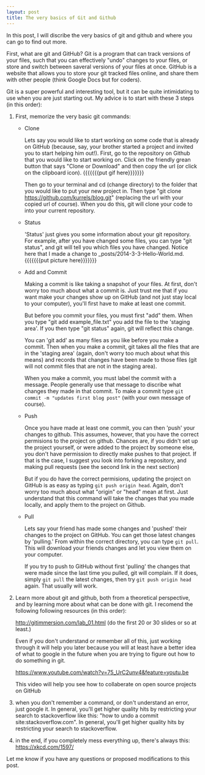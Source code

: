 ```yaml
---
layout: post
title: The very basics of Git and Github
---
```


In this post, I will discribe the very basics of git and github and where you can go to find out more.

First, what are git and GitHub? Git is a program that can track versions of your files, such that you can effectively "undo" changes to your files, or store and switch between saveral versions of your files at once. GitHub is a website that allows you to store your git tracked files online, and share them with other people (think Google Docs but for coders). 

Git is a super powerful and interesting tool, but it can be quite intimidating to use when you are just starting out. My advice is to start with these 3 steps (in this order):

1)	First, memorize the very basic git commands:
	- Clone

		Lets say you would like to start working on some code that is already on GitHub (because, say, your brother started a project and invited you to start helping him out!). First, go to the repository on Github that you would like to start working on. Click on the friendly grean button that says "Clone or Download" and then copy the url (or click on the clipboard icon). {{{{{{{put gif here}}}}}}}

		Then go to your terminal and cd (change directory) to the folder that you would like to put your new project in. Then type "git clone https://github.com/kurrels/blog.git" (replacing the url with your copied url of course).
		When you do this, git will clone your code to into your current repository.
	
	- Status

		'Status' just gives you some information about your git repository.
		For example, after you have changed some files, you can type "git status", and git will tell you which files you have changed. Notice here that I made a change to _posts/2014-3-3-Hello-World.md. {{{{{{{put picture here}}}}}}}

	- Add and Commit

		Making a commit is like taking a snapshot of your files. At first, don't worry too much about what a commit is. Just trust me that if you want make your changes show up on GitHub (and not just stay local to your computer), you'll first have to make at least one commit. 

		But before you commit your files, you must first "add" them. When you type "git add example_file.txt" you add the file to the 'staging area'. If you then type "git status" again, git will reflect this change.

		You can 'git add' as many files as you like before you make a commit. Then when you make a commit, git takes all the files that are in the 'staging area' (again, don't worry too much about what this means) and records that changes have been made to those files (git will not commit files that are not in the staging area).

		When you make a commit, you must label the commit with a message. People generally use that message to discribe what changes they made in that commit. To make a commit type `git commit -m "updates first blog post"` (with your own message of course).

	- Push

		Once you have made at least one commit, you can then 'push' your changes to github. This assumes, however, that you have the correct permisions to the project on github. Chances are, if you didn't set up the project yourself, or were added to the project by someone else, you don't have permission to directly make pushes to that project. If that is the case, I suggest you look into forking a repository, and making pull requests (see the second link in the next section)

		But if you do have the correct permisions, updating the project on GitHub is as easy as typing `git push origin head`. Again, don't worry too much about what "origin" or "head" mean at first. Just understand that this command will take the changes that you made locally, and apply them to the project on Github.

	- Pull 

		Lets say your friend has made some changes and 'pushed' their changes to the project on GitHub. You can get those latest changes by 'pulling.' From within the correct directory, you can type `git pull`. This will download your friends changes and let you view them on your computer.

		If you try to push to GitHub without first 'pulling' the changes that were made since the last time you pulled, git will complain. If it does, simply `git pull` the latest changes, then try `git push origin head` again. That usually will work.

2) Learn more about git and github, both from a theoretical perspective, and by learning more about what can be done with git. I recomend the following following resources (in this order):

	http://gitimmersion.com/lab_01.html (do the first 20 or 30 slides or so at least.)

	Even if you don't understand or remember all of this, just working through it will help you later because you will at least have a better idea of what to google in the future when you are trying to figure out how to do something in git.

	https://www.youtube.com/watch?v=75_UrC2unv4&feature=youtu.be

	This video will help you see how to collaberate on open source projects on GitHub

3) when you don't remember a command, or don't understand an error, just google it. In general, you'll get higher quality hits by restricting your search to stackoverflow like this: "how to undo a commit site:stackoverflow.com". In general, you'll get higher quality hits by restricting your search to stackoverflow.

4) in the end, if you completely mess everything up, there's always this: https://xkcd.com/1597/

Let me know if you have any questions or proposed modifications to this post.